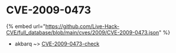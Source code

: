 # CVE-2009-0473
{% embed url="https://github.com/Live-Hack-CVE/full_database/blob/main/cves/2009/CVE-2009-0473.json" %}

* akbarq ~> [CVE-2009-0473-check](https://www.alice-snow.ru/2009/database/cve-2009-0473/cve-2009-0473-check-akbarq)